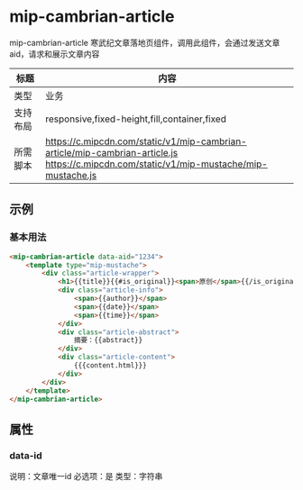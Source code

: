 # mip-cambrian-article

mip-cambrian-article 寒武纪文章落地页组件，调用此组件，会通过发送文章aid，请求和展示文章内容

| 标题   | 内容                                       |
| ---- | ---------------------------------------- |
| 类型   | 业务                                       |
| 支持布局 | responsive,fixed-height,fill,container,fixed |
| 所需脚本 | https://c.mipcdn.com/static/v1/mip-cambrian-article/mip-cambrian-article.js<br/> https://c.mipcdn.com/static/v1/mip-mustache/mip-mustache.js |

## 示例

### 基本用法
```html
<mip-cambrian-article data-aid="1234">
    <template type="mip-mustache">
        <div class="article-wrapper">
            <h1>{{title}}{{#is_original}}<span>原创</span>{{/is_original}}</h1>
            <div class="article-info">
                <span>{{author}}</span>
                <span>{{date}}</span>
                <span>{{time}}</span>
            </div>
            <div class="article-abstract">
                摘要：{{abstract}}
            </div>
            <div class="article-content">
                {{{content.html}}}
            </div>
        </div>
    </template>
</mip-cambrian-article>
```

## 属性

### data-id

说明：文章唯一id
必选项：是
类型：字符串

